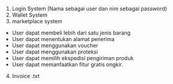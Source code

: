 1. Login System (Nama sebagai user dan nim sebagai password)
2. Wallet System
3. marketplace system

- User dapat membeli lebih dari satu jenis barang
- User dapat menentukan alamat penerima
- User dapat menggunakan voucher
- User dapat menggunakan proteksi
- User dapat memilih ekspedisi pengiriman produk
- User dapat memanfaatkan fitur gratis ongkir.

4. Invoice .txt
